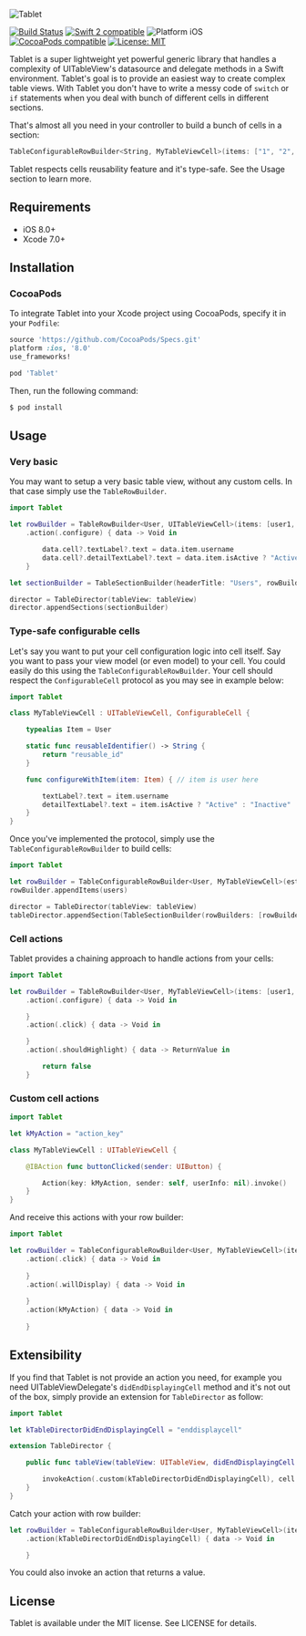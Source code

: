 ![Tablet](https://raw.githubusercontent.com/maxsokolov/tablet/assets/tablet.png)

<p align="left">
<a href="https://travis-ci.org/maxsokolov/tablet"><img src="https://travis-ci.org/maxsokolov/tablet.svg" alt="Build Status" /></a>
<a href="https://developer.apple.com/swift"><img src="https://img.shields.io/badge/Swift2-compatible-4BC51D.svg?style=flat" alt="Swift 2 compatible" /></a>
<img src="https://img.shields.io/badge/platform-iOS-blue.svg?style=flat" alt="Platform iOS" />
<a href="https://cocoapods.org/pods/tablet"><img src="https://img.shields.io/badge/pod-0.3.0-blue.svg" alt="CocoaPods compatible" /></a>
<a href="https://raw.githubusercontent.com/maxsokolov/tablet/master/LICENSE"><img src="http://img.shields.io/badge/license-MIT-blue.svg?style=flat" alt="License: MIT" /></a>
</p>

Tablet is a super lightweight yet powerful generic library that handles a complexity of UITableView's datasource and delegate methods in a Swift environment. Tablet's goal is to provide an easiest way to create complex table views. With Tablet you don't have to write a messy code of `switch` or `if` statements when you deal with bunch of different cells in different sections. 

That's almost all you need in your controller to build a bunch of cells in a section:
```swift
TableConfigurableRowBuilder<String, MyTableViewCell>(items: ["1", "2", "3", "4", "5"], estimatedRowHeight: 42)
```
Tablet respects cells reusability feature and it's type-safe. See the Usage section to learn more.

## Requirements

- iOS 8.0+
- Xcode 7.0+

## Installation

### CocoaPods
To integrate Tablet into your Xcode project using CocoaPods, specify it in your `Podfile`:

```ruby
source 'https://github.com/CocoaPods/Specs.git'
platform :ios, '8.0'
use_frameworks!

pod 'Tablet'
```

Then, run the following command:

```bash
$ pod install
```

## Usage

### Very basic

You may want to setup a very basic table view, without any custom cells. In that case simply use the `TableRowBuilder`.

```swift
import Tablet

let rowBuilder = TableRowBuilder<User, UITableViewCell>(items: [user1, user2, user3], id: "reusable_id")
	.action(.configure) { data -> Void in

		data.cell?.textLabel?.text = data.item.username
		data.cell?.detailTextLabel?.text = data.item.isActive ? "Active" : "Inactive"
	}

let sectionBuilder = TableSectionBuilder(headerTitle: "Users", rowBuilders: [rowBuilder])

director = TableDirector(tableView: tableView)
director.appendSections(sectionBuilder)
```

### Type-safe configurable cells

Let's say you want to put your cell configuration logic into cell itself. Say you want to pass your view model (or even model) to your cell.
You could easily do this using the `TableConfigurableRowBuilder`. Your cell should respect the `ConfigurableCell` protocol as you may see in example below:

```swift
import Tablet

class MyTableViewCell : UITableViewCell, ConfigurableCell {

	typealias Item = User

	static func reusableIdentifier() -> String {
		return "reusable_id"
	}

	func configureWithItem(item: Item) { // item is user here

		textLabel?.text = item.username
		detailTextLabel?.text = item.isActive ? "Active" : "Inactive"
	}
}
```
Once you've implemented the protocol, simply use the `TableConfigurableRowBuilder` to build cells:

```swift
import Tablet

let rowBuilder = TableConfigurableRowBuilder<User, MyTableViewCell>(estimatedRowHeight: 42)
rowBuilder.appendItems(users)

director = TableDirector(tableView: tableView)
tableDirector.appendSection(TableSectionBuilder(rowBuilders: [rowBuilder]))
```

### Cell actions

Tablet provides a chaining approach to handle actions from your cells:

```swift
import Tablet

let rowBuilder = TableRowBuilder<User, MyTableViewCell>(items: [user1, user2, user3], id: "reusable_id")
	.action(.configure) { data -> Void in

	}
	.action(.click) { data -> Void in

	}
	.action(.shouldHighlight) { data -> ReturnValue in

		return false
	}
```

### Custom cell actions
```swift
import Tablet

let kMyAction = "action_key"

class MyTableViewCell : UITableViewCell {

	@IBAction func buttonClicked(sender: UIButton) {

		Action(key: kMyAction, sender: self, userInfo: nil).invoke()
	}
}
```
And receive this actions with your row builder:
```swift
import Tablet

let rowBuilder = TableConfigurableRowBuilder<User, MyTableViewCell>(items: users, id: "reusable_id", estimatedRowHeight: 42)
	.action(.click) { data -> Void in
		
	}
	.action(.willDisplay) { data -> Void in
		
	}
	.action(kMyAction) { data -> Void in
		
	}
```

## Extensibility

If you find that Tablet is not provide an action you need, for example you need UITableViewDelegate's `didEndDisplayingCell` method and it's not out of the box,
simply provide an extension for `TableDirector` as follow:
```swift
import Tablet

let kTableDirectorDidEndDisplayingCell = "enddisplaycell"

extension TableDirector {

	public func tableView(tableView: UITableView, didEndDisplayingCell cell: UITableViewCell, forRowAtIndexPath indexPath: NSIndexPath) {

		invokeAction(.custom(kTableDirectorDidEndDisplayingCell), cell: cell, indexPath: indexPath)
	}
}
```
Catch your action with row builder:
```swift
let rowBuilder = TableConfigurableRowBuilder<User, MyTableViewCell>(items: users, estimatedRowHeight: 42)
	.action(kTableDirectorDidEndDisplayingCell) { data -> Void in

	}
```
You could also invoke an action that returns a value.

## License

Tablet is available under the MIT license. See LICENSE for details.
